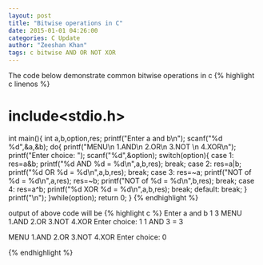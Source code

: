 ```yaml
---
layout: post
title: "Bitwise operations in C"
date: 2015-01-01 04:26:00
categories: C Update
author: "Zeeshan Khan"
tags: c bitwise AND OR NOT XOR
---
```


The code below demonstrate common bitwise operations in c
{% highlight c linenos %}
# include<stdio.h>
int main(){
	int a,b,option,res;
	printf("Enter a and b\n");
	scanf("%d %d",&a,&b);
	do{
		printf("MENU\n 1.AND\n 2.OR\n 3.NOT \n 4.XOR\n");
		printf("Enter choice: ");
		scanf("%d",&option);
		switch(option){
			case 1:
				res=a&b;
				printf("%d AND %d = %d\n",a,b,res);
			break;
			case 2:
				res=a|b;
				printf("%d OR %d = %d\n",a,b,res);
			break;
			case 3:
				res=~a;
				printf("NOT of %d = %d\n",a,res);
				res=~b;
				printf("NOT of %d = %d\n",b,res);
			break;
			case 4:
			res=a^b;
				printf("%d XOR %d = %d\n",a,b,res);
			break;
			default:
			break;
		}
		printf("\n");
	}while(option);
    return 0;
}
{% endhighlight %}

output of above code will be 
{% highlight c %}
Enter a and b
1 3
MENU
1.AND
2.OR
3.NOT
4.XOR
Enter choice: 1
1 AND 3 = 3

MENU
1.AND
2.OR
3.NOT
4.XOR
Enter choice: 0

{% endhighlight %}
